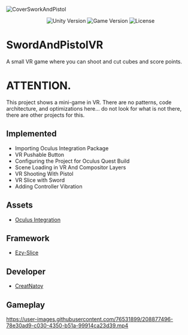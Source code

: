 ![CoverSworkAndPistol](https://user-images.githubusercontent.com/76531899/209711659-5d1658a6-36a4-4fee-801f-d38fc3a5ea78.jpg)



<p align="center">
    <img src="https://img.shields.io/badge/Engine-2021.3.1f1-blueviolet" alt="Unity Version">
    <img src="https://img.shields.io/badge/Version-0.1-blue" alt="Game Version">
    <img src="https://img.shields.io/badge/License-None-success" alt="License">
</p>

# SwordAndPistolVR
A small VR game where you can shoot and cut cubes and score points.

# ATTENTION.
This project shows a mini-game in VR.
There are no patterns, code architecture, and optimizations here... do not look for what is not there, there are other projects for this.

## Implemented
* Importing Oculus Integration Package
* VR Pushable Button
* Configuring the Project for Oculus Quest Build
* Scene Loading in VR And Compositor Layers
* VR Shooting With Pistol
* VR Slice with Sword
* Adding Controller Vibration

## Assets
- [Oculus Integration](https://assetstore.unity.com/packages/tools/integration/oculus-integration-82022)

## Framework 
- [Ezy-Slice](https://github.com/DavidArayan/ezy-slice)

## Developer

- [CreatNatoy](https://github.com/CreatNatoy)

## Gameplay

https://user-images.githubusercontent.com/76531899/208877496-78e30ad9-c030-4350-b51a-99914ca23d39.mp4

